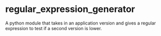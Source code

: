 # regular_expression_generator
A python module that takes in an application version and gives a regular expression to test if a second version is lower. 
